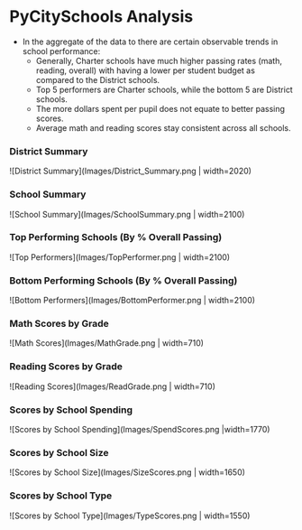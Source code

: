 # PyCitySchools Analysis


* In the aggregate of the data to there are certain observable trends in school performance:
  * Generally, Charter schools have much higher passing rates (math, reading, overall) with having a lower per student budget as compared to the District schools.
   * Top 5 performers are Charter schools, while the bottom 5 are District schools.
  * The more dollars spent per pupil does not equate to better passing scores.
  * Average math and reading scores stay consistent across all schools.

 
### District Summary

![District Summary](Images/District_Summary.png | width=2020)



### School Summary

![School Summary](Images/SchoolSummary.png | width=2100)



### Top Performing Schools (By % Overall Passing)

![Top Performers](Images/TopPerformer.png | width=2100)



### Bottom Performing Schools (By % Overall Passing)

![Bottom Performers](Images/BottomPerformer.png | width=2100)



### Math Scores by Grade

![Math Scores](Images/MathGrade.png | width=710)



### Reading Scores by Grade

![Reading Scores](Images/ReadGrade.png | width=710)



### Scores by School Spending

![Scores by School Spending](Images/SpendScores.png |width=1770)


  
### Scores by School Size

![Scores by School Size](Images/SizeScores.png | width=1650)



### Scores by School Type

![Scores by School Type](Images/TypeScores.png | width=1550)


